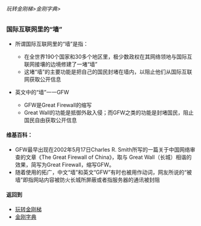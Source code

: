 ###### 玩转金刚梯>金刚字典>
### 国际互联网里的“墙”

- 所谓国际互联网里的“墙”是指：
  - 在全世界190个国家和30多个地区里，极少数政权在其网络领地与国际互联网接壤的边境修建了一堵“墙”
  - 这堵“墙”的主要功能是把自己的国民封堵在墙内，以阻止他们从国际互联网获取公开信息

- 英文中的“墙”一一GFW
  - GFW是Great Firewall的缩写
  - Great Wall的功能是抵御外敌入侵；而GFW之类的功能是封堵国民，阻止国民自由获取公开信息

#### 维基百科：
- GFW最早出现在2002年5月17日Charles R. Smith所写的一篇关于中国网络审查的文章《The Great Firewall of China》，取与 Great Wall（长城）相谐的效果，简写为Great Firewall，缩写GFW。
- 随着使用的拓广，中文“墙”和英文“GFW”有时也被用作动词，网友所说的“被墙”即指网站内容被防火长城所屏蔽或者指服务器的通讯被封阻


#### 返回到
- [玩转金刚梯](https://github.com/a2zitpro/web/blob/master/LadderFree/A.md)
- [金刚字典](https://github.com/a2zitpro/web/blob/master/LadderFree/kkDictionary/KKDictionary.md)
